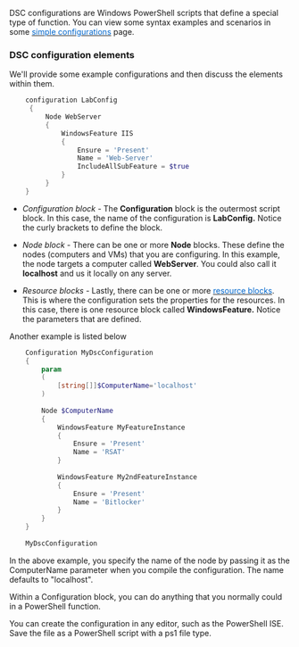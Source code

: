 

DSC configurations are Windows PowerShell scripts that define a special type of function. You can view some syntax examples and scenarios in some <a href="https://msdn.microsoft.com/en-us/powershell/dsc/configurations#configuration-syntax" target="_blank"><span style="color: #0066cc;" color="#0066cc">simple configurations</span></a> page.



### DSC configuration elements
We'll provide some example configurations and then discuss the elements within them.

```powershell
    configuration LabConfig 
     { 
         Node WebServer 
         { 
             WindowsFeature IIS 
             { 
                 Ensure = 'Present' 
                 Name = 'Web-Server' 
                 IncludeAllSubFeature = $true 
             } 
         } 
    } 
```


- *Configuration block* - The **Configuration** block is the outermost script block. In this case, the name of the configuration is **LabConfig.** Notice the curly brackets to define the block.

- *Node block*  - There can be one or more **Node** blocks. These define the nodes (computers and VMs) that you are configuring. In this example, the node targets a computer called **WebServer**. You could also call it **localhost** and us it locally on any server.

- *Resource blocks* - Lastly, there can be one or more <a href="https://docs.microsoft.com/en-us/powershell/dsc/resources/resources" target="_blank"><span style="color: #0066cc;" color="#0066cc">resource blocks</span></a>. This is where the configuration sets the properties for the resources. In this case, there is one resource block called **WindowsFeature.** Notice the parameters that are defined.

Another example is listed below

```powershell
    Configuration MyDscConfiguration
    {
        param
        (
            [string[]]$ComputerName='localhost'
        )
    
        Node $ComputerName
        {
            WindowsFeature MyFeatureInstance
            {
                Ensure = 'Present'
                Name = 'RSAT'
            }
    
            WindowsFeature My2ndFeatureInstance
            {
                Ensure = 'Present'
                Name = 'Bitlocker'
            }
        }
    }
    
    MyDscConfiguration
```

In the above example, you specify the name of the node by passing it as the ComputerName parameter when you compile the configuration. The name defaults to "localhost".

Within a Configuration block, you can do anything that you normally could in a PowerShell function.

You can create the configuration in any editor, such as the PowerShell ISE. Save the file as a PowerShell script with a ps1 file type.
